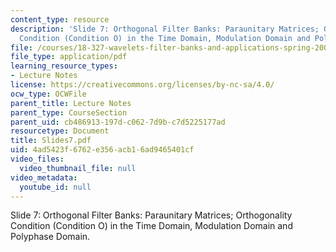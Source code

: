 ```yaml
---
content_type: resource
description: 'Slide 7: Orthogonal Filter Banks: Paraunitary Matrices; Orthogonality
  Condition (Condition O) in the Time Domain, Modulation Domain and Polyphase Domain.'
file: /courses/18-327-wavelets-filter-banks-and-applications-spring-2003/4ad5423f6762e356acb16ad9465401cf_Slides7.pdf
file_type: application/pdf
learning_resource_types:
- Lecture Notes
license: https://creativecommons.org/licenses/by-nc-sa/4.0/
ocw_type: OCWFile
parent_title: Lecture Notes
parent_type: CourseSection
parent_uid: cb486913-197d-c062-7d9b-c7d5225177ad
resourcetype: Document
title: Slides7.pdf
uid: 4ad5423f-6762-e356-acb1-6ad9465401cf
video_files:
  video_thumbnail_file: null
video_metadata:
  youtube_id: null
---
```

Slide 7: Orthogonal Filter Banks: Paraunitary Matrices; Orthogonality Condition (Condition O) in the Time Domain, Modulation Domain and Polyphase Domain.